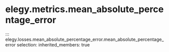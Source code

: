 
# elegy.metrics.mean_absolute_percentage_error

::: elegy.losses.mean_absolute_percentage_error.mean_absolute_percentage_error
    selection:
        inherited_members: true